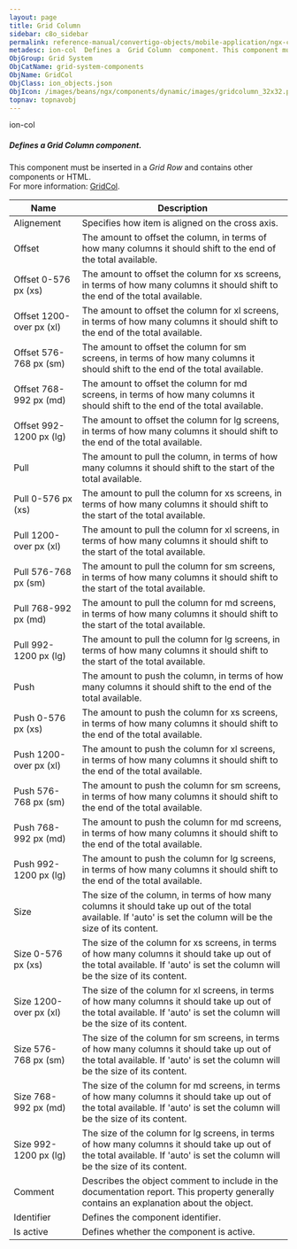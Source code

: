 ```yaml
---
layout: page
title: Grid Column
sidebar: c8o_sidebar
permalink: reference-manual/convertigo-objects/mobile-application/ngx-components/grid-system-components/grid-column/
metadesc: ion-col  Defines a  Grid Column  component. This component must be inserted in a  Grid Row  and contains other components or HTML.  For more informati
ObjGroup: Grid System
ObjCatName: grid-system-components
ObjName: GridCol
ObjClass: ion_objects.json
ObjIcon: /images/beans/ngx/components/dynamic/images/gridcolumn_32x32.png
topnav: topnavobj
---
```

ion-col<br/>

##### Defines a <i>Grid Column</i> component.<br/>
This component must be inserted in a <i>Grid Row</i> and contains other components or HTML.<br/>
 For more information: <a href='https://ionicframework.com/docs/api/col'>GridCol</a>.

Name | Description 
--- | ---
Alignement | Specifies how item is aligned on the cross axis.
Offset | The amount to offset the column, in terms of how many columns it should shift to the end of the total available.
Offset 0-576 px (xs) | The amount to offset the column for xs screens, in terms of how many columns it should shift to the end of the total available.
Offset 1200-over px (xl) | The amount to offset the column for xl screens, in terms of how many columns it should shift to the end of the total available.
Offset 576-768 px (sm) | The amount to offset the column for sm screens, in terms of how many columns it should shift to the end of the total available.
Offset 768-992 px (md) | The amount to offset the column for md screens, in terms of how many columns it should shift to the end of the total available.
Offset 992-1200 px (lg) | The amount to offset the column for lg screens, in terms of how many columns it should shift to the end of the total available.
Pull | The amount to pull the column, in terms of how many columns it should shift to the start of the total available.
Pull 0-576 px (xs) | The amount to pull the column for xs screens, in terms of how many columns it should shift to the start of the total available.
Pull 1200-over px (xl) | The amount to pull the column for xl screens, in terms of how many columns it should shift to the start of the total available.
Pull 576-768 px (sm) | The amount to pull the column for sm screens, in terms of how many columns it should shift to the start of the total available.
Pull 768-992 px (md) | The amount to pull the column for md screens, in terms of how many columns it should shift to the start of the total available.
Pull 992-1200 px (lg) | The amount to pull the column for lg screens, in terms of how many columns it should shift to the start of the total available.
Push | The amount to push the column, in terms of how many columns it should shift to the end of the total available.
Push 0-576 px (xs) | The amount to push the column for xs screens, in terms of how many columns it should shift to the end of the total available.
Push 1200-over px (xl) | The amount to push the column for xl screens, in terms of how many columns it should shift to the end of the total available.
Push 576-768 px (sm) | The amount to push the column for sm screens, in terms of how many columns it should shift to the end of the total available.
Push 768-992 px (md) | The amount to push the column for md screens, in terms of how many columns it should shift to the end of the total available.
Push 992-1200 px (lg) | The amount to push the column for lg screens, in terms of how many columns it should shift to the end of the total available.
Size | The size of the column, in terms of how many columns it should take up out of the total available. If 'auto' is set the column will be the size of its content.
Size 0-576 px (xs) | The size of the column for xs screens, in terms of how many columns it should take up out of the total available. If 'auto' is set the column will be the size of its content.
Size 1200-over px (xl) | The size of the column for xl screens, in terms of how many columns it should take up out of the total available. If 'auto' is set the column will be the size of its content.
Size 576-768 px (sm) | The size of the column for sm screens, in terms of how many columns it should take up out of the total available. If 'auto' is set the column will be the size of its content.
Size 768-992 px (md) | The size of the column for md screens, in terms of how many columns it should take up out of the total available. If 'auto' is set the column will be the size of its content.
Size 992-1200 px (lg) | The size of the column for lg screens, in terms of how many columns it should take up out of the total available. If 'auto' is set the column will be the size of its content.
Comment | Describes the object comment to include in the documentation report.  This property generally contains an explanation about the object. 
Identifier | Defines the component identifier.  
Is active | Defines whether the component is active. 

